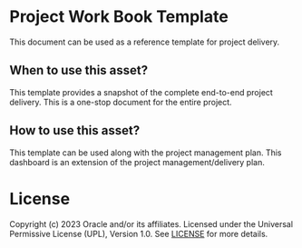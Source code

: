 # Project Work Book Template

This document can be used as a reference template for project delivery.

## When to use this asset?

This template provides a snapshot of the complete end-to-end project delivery. This is a one-stop document for the entire project. 

## How to use this asset?

This template can be used along with the project management plan. This dashboard is an extension of the project management/delivery plan.

# License

Copyright (c) 2023 Oracle and/or its affiliates.
Licensed under the Universal Permissive License (UPL), Version 1.0.
See [LICENSE](LICENSE) for more details.
